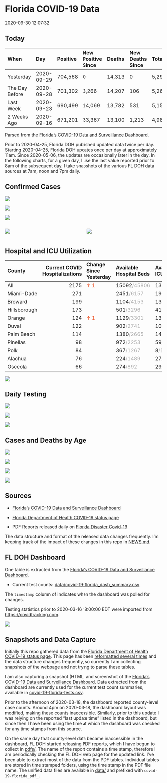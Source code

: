 Florida COVID-19 Data
================
2020-09-30 12:07:32

## Today

| When           | Day        | Positive | New Positive Since | Deaths | New Deaths Since | Total     |
| :------------- | :--------- | :------- | :----------------- | :----- | :--------------- | :-------- |
| Yesterday      | 2020-09-29 | 704,568  | 0                  | 14,313 | 0                | 5,290,116 |
| The Day Before | 2020-09-28 | 701,302  | 3,266              | 14,207 | 106              | 5,261,672 |
| Last Week      | 2020-09-23 | 690,499  | 14,069             | 13,782 | 531              | 5,155,980 |
| 2 Weeks Ago    | 2020-09-16 | 671,201  | 33,367             | 13,100 | 1,213            | 4,984,023 |

Parsed from the [Florida’s COVID-19 Data and Surveillance
Dashboard](https://fdoh.maps.arcgis.com/apps/opsdashboard/index.html#/8d0de33f260d444c852a615dc7837c86).

Prior to 2020-04-25, Florida DOH published updated data twice per day.
Starting 2020-04-25, Florida DOH updates once per day at approximately
11am. Since 2020-05-06, the updates are occasionally later in the day.
In the following charts, for a given day, I use the last value reported
prior to 8am of the subsequent day. I take snapshots of the various FL
DOH data sources at 7am, noon and 7pm daily.

## Confirmed Cases

![](plots/covid-19-florida-daily-test-changes.png)

![](plots/covid-19-florida-deaths-by-day.png)

![](plots/covid-19-florida-county-top-6.png)

<div class="columns">

<div class="column is-full-mobile">

![](plots/covid-19-florida-testing.png)

</div>

<div class="column is-full-mobile">

![](plots/covid-19-florida-total-positive.png)

</div>

</div>

## Hospital and ICU Utilization

| County       | Current COVID Hospitalizations | Change Since Yesterday                  | Available Hospital Beds                      | Available ICU Beds                         |
| :----------- | -----------------------------: | :-------------------------------------- | :------------------------------------------- | :----------------------------------------- |
| All          |                           2175 | <span style="color: #EC4E20">↑ 1</span> | 15092<span style="color: #aaa">/45806</span> | 1360<span style="color: #aaa">/4703</span> |
| Miami-Dade   |                            271 |                                         | 2451<span style="color: #aaa">/6157</span>   | 194<span style="color: #aaa">/750</span>   |
| Broward      |                            199 |                                         | 1104<span style="color: #aaa">/4153</span>   | 134<span style="color: #aaa">/387</span>   |
| Hillsborough |                            173 |                                         | 501<span style="color: #aaa">/3296</span>    | 41<span style="color: #aaa">/335</span>    |
| Orange       |                            124 | <span style="color: #EC4E20">↑ 1</span> | 1129<span style="color: #aaa">/3301</span>   | 133<span style="color: #aaa">/271</span>   |
| Duval        |                            122 |                                         | 902<span style="color: #aaa">/2741</span>    | 109<span style="color: #aaa">/328</span>   |
| Palm Beach   |                            114 |                                         | 1380<span style="color: #aaa">/2665</span>   | 142<span style="color: #aaa">/264</span>   |
| Pinellas     |                             98 |                                         | 972<span style="color: #aaa">/2253</span>    | 59<span style="color: #aaa">/232</span>    |
| Polk         |                             84 |                                         | 367<span style="color: #aaa">/1267</span>    | 8<span style="color: #aaa">/140</span>     |
| Alachua      |                             76 |                                         | 224<span style="color: #aaa">/1489</span>    | 27<span style="color: #aaa">/281</span>    |
| Osceola      |                             66 |                                         | 274<span style="color: #aaa">/892</span>     | 29<span style="color: #aaa">/94</span>     |

![](plots/covid-19-florida-icu-usage.png)

## Daily Testing

![](plots/covid-19-florida-tests-per-case.png)

<!-- ![](plots/covid-19-florida-change-new-cases.png) -->

![](plots/covid-19-florida-tests-percent-positive.png)

![](plots/covid-19-florida-test-and-case-growth.png)

## Cases and Deaths by Age

![](plots/covid-19-florida-weekly-events-by-age.png)

![](plots/covid-19-florida-age.png)

![](plots/covid-19-florida-age-deaths.png)

![](plots/covid-19-florida-age-sex.png)

## Sources

  - [Florida’s COVID-19 Data and Surveillance
    Dashboard](https://fdoh.maps.arcgis.com/apps/opsdashboard/index.html#/8d0de33f260d444c852a615dc7837c86)

  - [Florida Department of Health COVID-19 status
    page](http://www.floridahealth.gov/diseases-and-conditions/COVID-19/)

  - PDF Reports released daily on [Florida Disaster
    Covid-19](http://www.floridahealth.gov/diseases-and-conditions/COVID-19/)

The data structure and format of the released data changes frequently.
I’m keeping track of the impact of these changes in this repo in
[NEWS.md](NEWS.md).

## FL DOH Dashboard

One table is extracted from the [Florida’s COVID-19 Data and
Surveillance
Dashboard](https://fdoh.maps.arcgis.com/apps/opsdashboard/index.html#/8d0de33f260d444c852a615dc7837c86).

  - Current test counts:
    [data/covid-19-florida\_dash\_summary.csv](data/covid-19-florida_dash_summary.csv)

The `timestamp` column of indicates when the dashboard was polled for
changes.

Testing statistics prior to 2020-03-16 18:00:00 EDT were imported from
<https://covidtracking.com>.

![](screenshots/fodh_maps_arcgis_com__apps__opsdashboard.png)

## Snapshots and Data Capture

Initially this repo gathered data from the [Florida Department of Health
COVID-19 status
page](http://www.floridahealth.gov/diseases-and-conditions/COVID-19/).
This page has been [reformatted several
times](screenshots/floridahealth_gov__diseases-and-conditions__COVID-19.png)
and the data structure changes frequently, so currently I am collecting
snapshots of the webpage and not trying to parse these tables.

I am also capturing a snapshot (HTML) and screenshot of the [Florida’s
COVID-19 Data and Surveillance
Dashboard](https://fdoh.maps.arcgis.com/apps/opsdashboard/index.html#/8d0de33f260d444c852a615dc7837c86).
Data extracted from the dashboard are currently used for the current
test count summaries, available in
[covid-19-florida-tests.csv](covid-19-florida-tests.csv).

Prior to the afternoon of 2020-03-18, the dashboard reported
county-level case counts. Around 4pm on 2020-03-18, the dashboard layout
was modified, making these counts inaccessible. Similarly, prior to this
update I was relying on the reported “last update time” listed in the
dashboard, but since then I have been using the time at which the
dashboard was checked for any time stamps from this source.

On the same day that county-level data became inaccessible in the
dashboard, FL DOH started releasing PDF reports, which I have begun to
collect in [pdfs/](pdfs/). The name of the report contains a time stamp,
therefore I am periodically checking the FL DOH web page for the updated
link. I’ve been able to extract most of the data from the PDF tables.
Individual tables are stored in time stamped folders, using the time
stamp in the PDF file name. The unified data files are available in
[data/](data/) and prefixed with `covid-19-florida_pdf_`.
